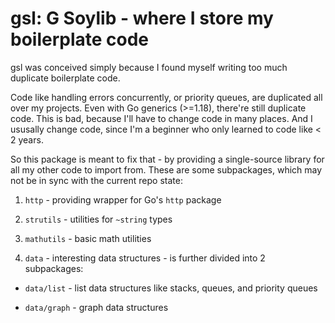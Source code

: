 # gsl: G Soylib - where I store my boilerplate code
gsl was conceived simply because I found myself writing too much duplicate boilerplate code.

Code like handling errors concurrently, or priority queues, are duplicated all over my projects. Even with Go generics (>=1.18), there're still duplicate code. This is bad, because I'll have to change code in many places. And I ususally change code, since I'm a beginner who only learned to code like < 2 years.

So this package is meant to fix that - by providing a single-source library for all my other code to import from. These are some subpackages, which may not be in sync with the current repo state:

1. `http` - providing wrapper for Go's `http` package

2. `strutils` - utilities for `~string` types

2. `mathutils` - basic math utilities

4. `data` - interesting data structures - is further divided into 2 subpackages:

- `data/list` - list data structures like stacks, queues, and priority queues

- `data/graph` - graph data structures